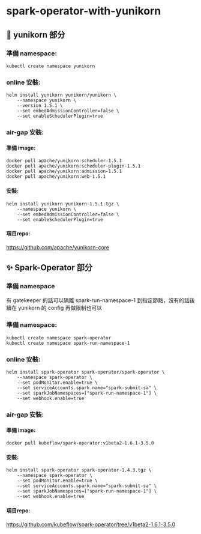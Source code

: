 # spark-operator-with-yunikorn

## 🦄 yunikorn 部分
### 準備 namespace: ###
```shell
kubectl create namespace yunikorn
```

### online 安裝: ###
```shell
helm install yunikorn yunikorn/yunikorn \
    --namespace yunikorn \
    --version 1.5.1 \
    --set embedAdmissionController=false \
    --set enableSchedulerPlugin=true
```

### air-gap 安裝: ###
#### 準備 image: ####
```shell
docker pull apache/yunikorn:scheduler-1.5.1
docker pull apache/yunikorn:scheduler-plugin-1.5.1
docker pull apache/yunikorn:admission-1.5.1
docker pull apache/yunikorn:web-1.5.1
```
#### 安裝: ####
```shell
helm install yunikorn yunikorn-1.5.1.tgz \
    --namespace yunikorn \
    --set embedAdmissionController=false \
    --set enableSchedulerPlugin=true
```

#### 項目repo: ####
<https://github.com/apache/yunikorn-core>


## ✨ Spark-Operator 部分
### 準備 namespace ###
有 gatekeeper 的話可以隔離 spark-run-namespace-1 到指定節點，沒有的話後續在 yunikorn 的 config 再做限制也可以
### 準備 namespace: ###
```shell
kubectl create namespace spark-operator
kubectl create namespace spark-run-namespace-1
```

### online 安裝: ###

```shell
helm install spark-operator spark-operator/spark-operator \
    --namespace spark-operator \
    --set podMonitor.enable=true \
    --set serviceAccounts.spark.name="spark-submit-sa" \
    --set sparkJobNamespaces=["spark-run-namespace-1"] \
    --set webhook.enable=true
```

### air-gap 安裝: ###
#### 準備 image: ####
```shell
docker pull kubeflow/spark-operator:v1beta2-1.6.1-3.5.0
```
#### 安裝: ####
```shell
helm install spark-operator spark-operator-1.4.3.tgz \
    --namespace spark-operator \
    --set podMonitor.enable=true \
    --set serviceAccounts.spark.name="spark-submit-sa" \
    --set sparkJobNamespaces=["spark-run-namespace-1"] \
    --set webhook.enable=true
```
#### 項目repo: #### 
<https://github.com/kubeflow/spark-operator/tree/v1beta2-1.6.1-3.5.0>

